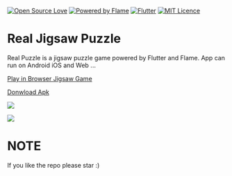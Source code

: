 [![Open Source Love](https://badges.frapsoft.com/os/v1/open-source.svg?v=102)](https://github.com/xfans/flutter_jigsaw_puzzle)
[![Powered by Flame](https://img.shields.io/badge/Powered%20by-%F0%9F%94%A5-orange.svg)](https://flame-engine.org)
[![Flutter](https://img.shields.io/badge/Made%20with-Flutter-blue.svg)](https://flutter.dev/)
[![MIT Licence](https://badges.frapsoft.com/os/mit/mit.svg?v=103)](https://opensource.org/licenses/mit-license.php)


# Real Jigsaw Puzzle

Real Puzzle is a jigsaw puzzle game powered by Flutter and Flame.
App can run on Android iOS and Web ...

[Play in Browser Jigsaw Game](https://jigsaw.xfans.me)

[Donwload Apk](https://github.com/xfans/flutter_jigsaw_puzzle/raw/master/apk/real_puzzle_1.0.3.apk)

![](https://github.com/xfans/flutter_jigsaw_puzzle/blob/master/screenshot/real-puzzle01.webp)

![](https://github.com/xfans/flutter_jigsaw_puzzle/blob/master/screenshot/real-puzzle04.webp)

# NOTE

If you like the repo please star :) 
